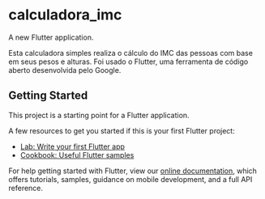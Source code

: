# calculadora_imc

A new Flutter application.

Esta calculadora simples realiza o cálculo do IMC das pessoas com base em seus pesos e alturas. Foi usado o Flutter, uma ferramenta de código aberto desenvolvida pelo Google.

## Getting Started

This project is a starting point for a Flutter application.

A few resources to get you started if this is your first Flutter project:

- [Lab: Write your first Flutter app](https://flutter.dev/docs/get-started/codelab)
- [Cookbook: Useful Flutter samples](https://flutter.dev/docs/cookbook)

For help getting started with Flutter, view our
[online documentation](https://flutter.dev/docs), which offers tutorials,
samples, guidance on mobile development, and a full API reference.
